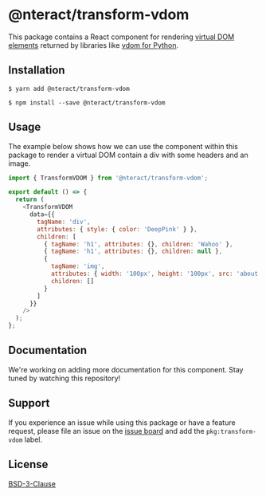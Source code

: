 # @nteract/transform-vdom

This package contains a React component for rendering [virtual DOM elements](https://github.com/nteract/vdom/blob/master/docs/mimetype-spec.md) returned by libraries like [vdom for Python](https://github.com/nteract/vdom).

## Installation

```
$ yarn add @nteract/transform-vdom
```

```
$ npm install --save @nteract/transform-vdom
```

## Usage

The example below shows how we can use the component within this package to render a virtual DOM contain a div with some headers and an image.

```javascript
import { TransformVDOM } from '@nteract/transform-vdom';

export default () => {
  return (
    <TransformVDOM
      data={{
        tagName: 'div',
        attributes: { style: { color: 'DeepPink' } },
        children: [
          { tagName: 'h1', attributes: {}, children: 'Wahoo' },
          { tagName: 'h1', attributes: {}, children: null },
          {
            tagName: 'img',
            attributes: { width: '100px', height: '100px', src: 'about:blank' },
            children: []
          }
        ]
      }}
    />
  );
};
```

## Documentation

We're working on adding more documentation for this component. Stay tuned by watching this repository!

## Support

If you experience an issue while using this package or have a feature request, please file an issue on the [issue board](https://github.com/nteract/nteract/issues/new/choose) and add the `pkg:transform-vdom` label.

## License

[BSD-3-Clause](https://choosealicense.com/licenses/bsd-3-clause/)
